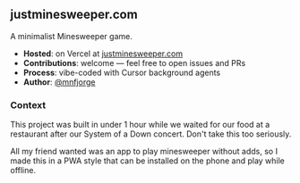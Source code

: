 ## justminesweeper.com

A minimalist Minesweeper game.

- **Hosted**: on Vercel at [justminesweeper.com](https://justminesweeper.com)
- **Contributions**: welcome — feel free to open issues and PRs
- **Process**: vibe-coded with Cursor background agents
- **Author**: [@mnfjorge](https://github.com/mnfjorge)

### Context

This project was built in under 1 hour while we waited for our food at a restaurant after our System of a Down concert. Don't take this too seriously.

All my friend wanted was an app to play minesweeper without adds, so I made this in a PWA style that can be installed on the phone and play while offline.

